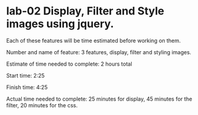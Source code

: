 # lab-02 Display, Filter and Style images using jquery.


Each of these features will be time estimated before working on them.

Number and name of feature: 3 features, display, filter and styling images.

Estimate of time needed to complete: 2 hours total

Start time: 2:25

Finish time: 4:25

Actual time needed to complete: 25 minutes for display, 45 minutes for the filter, 20 minutes for the css.